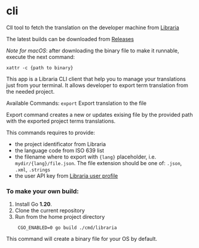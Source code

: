 # cli

ClI tool to fetch the translation on the developer machine from [Libraria](https://app.libraria.io/)

The latest builds can be downloaded from [Releases](https://github.com/libraria-app/cli/releases)

_Note for macOS_: after downloading the binary file to make it runnable, execute the next command:
```shell
xattr -c {path to binary}
```

This app is a Libraria CLI client that help you to manage your translations just from your terminal.
It allows developer to export term translation from the needed project.

Available Commands:
`export`     Export translation to the file

Export command creates a new or updates exising file by the provided path with the exported project terms translations.

This commands requires to provide:

- the project identificator from Libraria
- the language code from ISO 639 list
- the filename where to export with `{lang}` placeholder, i.e. `mydir/{lang}/file.json`. The file extension should be
  one of: `.json`, `.xml`, `.strings`
- the user API key from [Libraria user profile]()

### To make your own build:

1. Install Go **1.20**.
2. Clone the current repository
3. Run from the home project directory
   ```shell
    CGO_ENABLED=0 go build ./cmd/libraria
    ```

This command will create a binary file for your OS by default.